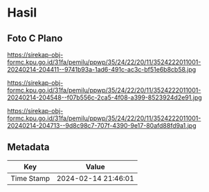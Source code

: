 # Hasil

## Foto C Plano

https://sirekap-obj-formc.kpu.go.id/31fa/pemilu/ppwp/35/24/22/20/11/3524222011001-20240214-204411--9741b93a-1ad6-491c-ac3c-bf51e6b8cb58.jpg

https://sirekap-obj-formc.kpu.go.id/31fa/pemilu/ppwp/35/24/22/20/11/3524222011001-20240214-204548--f07b556c-2ca5-4f08-a399-8523924d2e91.jpg

https://sirekap-obj-formc.kpu.go.id/31fa/pemilu/ppwp/35/24/22/20/11/3524222011001-20240214-204713--9d8c98c7-707f-4390-9e17-80afd88fd9a1.jpg


## Metadata

| Key        | Value               |
| ---------- | ------------------- |
| Time Stamp | 2024-02-14 21:46:01 |



